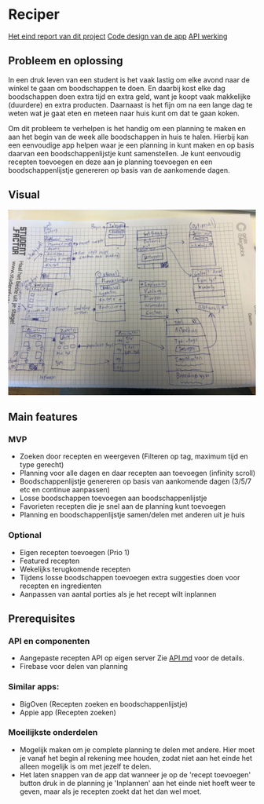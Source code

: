 # Reciper
[Het eind report van dit project](./REPORT.md)
[Code design van de app](./DESIGN.md)
[API werking](./docs/API.md)

## Probleem en oplossing
In een druk leven van een student is het vaak lastig om elke avond naar de winkel te gaan om boodschappen te doen. En daarbij kost elke dag boodschappen doen extra tijd en extra geld, want je koopt vaak makkelijke (duurdere) en extra producten. Daarnaast is het fijn om na een lange dag te weten wat je gaat eten en meteen naar huis kunt om dat te gaan koken. 

Om dit probleem te verhelpen is het handig om een planning te maken en aan het begin van de week alle boodschappen in huis te halen. Hierbij kan een eenvoudige app helpen waar je een planning in kunt maken en op basis daarvan een boodschappenlijstje kunt samenstellen. Je kunt eenvoudig recepten toevoegen en deze aan je planning toevoegen en een boodschappenlijstje genereren op basis van de aankomende dagen.

## Visual
![](docs/sketch.JPG)

## Main features

### MVP
- Zoeken door recepten en weergeven (Filteren op tag, maximum tijd en type gerecht)
- Planning voor alle dagen en daar recepten aan toevoegen (infinity scroll)
- Boodschappenlijstje genereren op basis van aankomende dagen (3/5/7 etc en continue aanpassen)
- Losse boodschappen toevoegen aan boodschappenlijstje
- Favorieten recepten die je snel aan de planning kunt toevoegen
- Planning en boodschappenlijstje samen/delen met anderen uit je huis

### Optional
- Eigen recepten toevoegen (Prio 1)
- Featured recepten
- Wekelijks terugkomende recepten
- Tijdens losse boodschappen toevoegen extra suggesties doen voor recepten en ingredienten
- Aanpassen van aantal porties als je het recept wilt inplannen

## Prerequisites

### API en componenten
- Aangepaste recepten API op eigen server Zie [API.md](docs/API.md) voor de details.
- Firebase voor delen van planning

### Similar apps:
- BigOven (Recepten zoeken en boodschappenlijstje)
- Appie app (Recepten zoeken)

### Moeilijkste onderdelen
- Mogelijk maken om je complete planning te delen met andere. Hier moet je vanaf het begin al rekening mee houden, zodat niet aan het einde het alleen mogelijk is om met jezelf te delen.
- Het laten snappen van de app dat wanneer je op de 'recept toevoegen' button druk in de planning je 'Inplannen' aan het einde niet hoeft weer te geven, maar als je recepten zoekt dat het dan wel moet.
